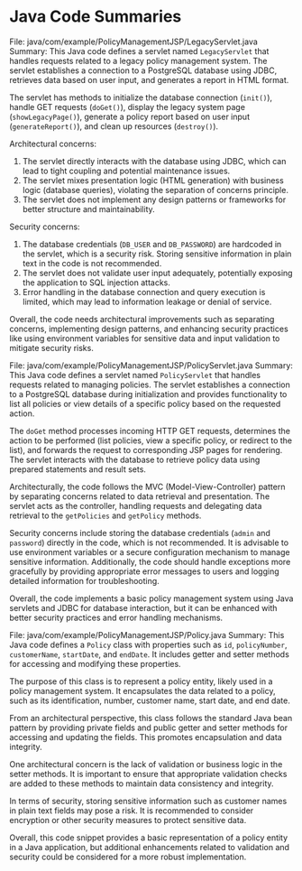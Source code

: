 # Java Code Summaries

File: java/com/example/PolicyManagementJSP/LegacyServlet.java
Summary: This Java code defines a servlet named `LegacyServlet` that handles requests related to a legacy policy management system. The servlet establishes a connection to a PostgreSQL database using JDBC, retrieves data based on user input, and generates a report in HTML format.

The servlet has methods to initialize the database connection (`init()`), handle GET requests (`doGet()`), display the legacy system page (`showLegacyPage()`), generate a policy report based on user input (`generateReport()`), and clean up resources (`destroy()`).

Architectural concerns:
1. The servlet directly interacts with the database using JDBC, which can lead to tight coupling and potential maintenance issues.
2. The servlet mixes presentation logic (HTML generation) with business logic (database queries), violating the separation of concerns principle.
3. The servlet does not implement any design patterns or frameworks for better structure and maintainability.

Security concerns:
1. The database credentials (`DB_USER` and `DB_PASSWORD`) are hardcoded in the servlet, which is a security risk. Storing sensitive information in plain text in the code is not recommended.
2. The servlet does not validate user input adequately, potentially exposing the application to SQL injection attacks.
3. Error handling in the database connection and query execution is limited, which may lead to information leakage or denial of service.

Overall, the code needs architectural improvements such as separating concerns, implementing design patterns, and enhancing security practices like using environment variables for sensitive data and input validation to mitigate security risks.

File: java/com/example/PolicyManagementJSP/PolicyServlet.java
Summary: This Java code defines a servlet named `PolicyServlet` that handles requests related to managing policies. The servlet establishes a connection to a PostgreSQL database during initialization and provides functionality to list all policies or view details of a specific policy based on the requested action.

The `doGet` method processes incoming HTTP GET requests, determines the action to be performed (list policies, view a specific policy, or redirect to the list), and forwards the request to corresponding JSP pages for rendering. The servlet interacts with the database to retrieve policy data using prepared statements and result sets.

Architecturally, the code follows the MVC (Model-View-Controller) pattern by separating concerns related to data retrieval and presentation. The servlet acts as the controller, handling requests and delegating data retrieval to the `getPolicies` and `getPolicy` methods.

Security concerns include storing the database credentials (`admin` and `password`) directly in the code, which is not recommended. It is advisable to use environment variables or a secure configuration mechanism to manage sensitive information. Additionally, the code should handle exceptions more gracefully by providing appropriate error messages to users and logging detailed information for troubleshooting.

Overall, the code implements a basic policy management system using Java servlets and JDBC for database interaction, but it can be enhanced with better security practices and error handling mechanisms.

File: java/com/example/PolicyManagementJSP/Policy.java
Summary: This Java code defines a `Policy` class with properties such as `id`, `policyNumber`, `customerName`, `startDate`, and `endDate`. It includes getter and setter methods for accessing and modifying these properties.

The purpose of this class is to represent a policy entity, likely used in a policy management system. It encapsulates the data related to a policy, such as its identification, number, customer name, start date, and end date.

From an architectural perspective, this class follows the standard Java bean pattern by providing private fields and public getter and setter methods for accessing and updating the fields. This promotes encapsulation and data integrity.

One architectural concern is the lack of validation or business logic in the setter methods. It is important to ensure that appropriate validation checks are added to these methods to maintain data consistency and integrity.

In terms of security, storing sensitive information such as customer names in plain text fields may pose a risk. It is recommended to consider encryption or other security measures to protect sensitive data.

Overall, this code snippet provides a basic representation of a policy entity in a Java application, but additional enhancements related to validation and security could be considered for a more robust implementation.

